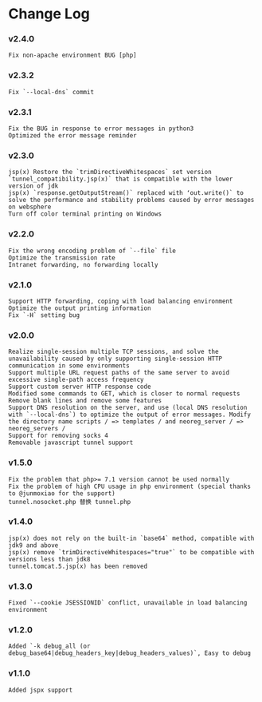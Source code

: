 # Change Log

### v2.4.0
    Fix non-apache environment BUG [php]

### v2.3.2
    Fix `--local-dns` commit

### v2.3.1
    Fix the BUG in response to error messages in python3
    Optimized the error message reminder

### v2.3.0
    jsp(x) Restore the `trimDirectiveWhitespaces` set version `tunnel_compatibility.jsp(x)` that is compatible with the lower version of jdk
    jsp(x) `response.getOutputStream()` replaced with ʻout.write()` to solve the performance and stability problems caused by error messages on websphere
    Turn off color terminal printing on Windows

### v2.2.0
    Fix the wrong encoding problem of `--file` file
    Optimize the transmission rate
    Intranet forwarding, no forwarding locally

### v2.1.0
    Support HTTP forwarding, coping with load balancing environment
    Optimize the output printing information
    Fix `-H` setting bug

### v2.0.0
	Realize single-session multiple TCP sessions, and solve the unavailability caused by only supporting single-session HTTP communication in some environments
	Support multiple URL request paths of the same server to avoid excessive single-path access frequency
	Support custom server HTTP response code
	Modified some commands to GET, which is closer to normal requests
	Remove blank lines and remove some features
	Support DNS resolution on the server, and use (local DNS resolution with `--local-dns`) to optimize the output of error messages. Modify the directory name scripts / => templates / and neoreg_server / => neoreg_servers /
	Support for removing socks 4
	Removable javascript tunnel support

### v1.5.0
    Fix the problem that php>= 7.1 version cannot be used normally
    Fix the problem of high CPU usage in php environment (special thanks to @junmoxiao for the support)
    tunnel.nosocket.php 替换 tunnel.php

### v1.4.0
    jsp(x) does not rely on the built-in `base64` method, compatible with jdk9 and above
    jsp(x) remove `trimDirectiveWhitespaces="true"` to be compatible with versions less than jdk8
    tunnel.tomcat.5.jsp(x) has been removed

### v1.3.0
    Fixed `--cookie JSESSIONID` conflict, unavailable in load balancing environment

### v1.2.0
    Added `-k debug_all (or debug_base64|debug_headers_key|debug_headers_values)`, Easy to debug

### v1.1.0
    Added jspx support
